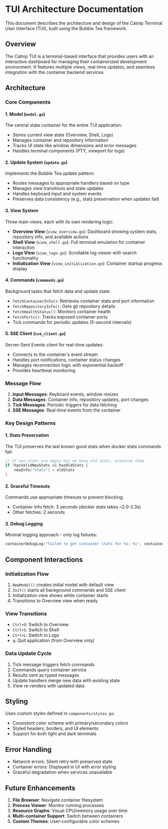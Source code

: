 # TUI Architecture Documentation

This document describes the architecture and design of the Catnip Terminal User Interface (TUI), built using the Bubble Tea framework.

## Overview

The Catnip TUI is a terminal-based interface that provides users with an interactive dashboard for managing their containerized development environment. It features multiple views, real-time updates, and seamless integration with the container backend services.

## Architecture

### Core Components

#### 1. Model (`model.go`)

The central state container for the entire TUI application:

- Stores current view state (Overview, Shell, Logs)
- Manages container and repository information
- Tracks UI state like window dimensions and error messages
- Handles terminal components (PTY, viewport for logs)

#### 2. Update System (`update.go`)

Implements the Bubble Tea update pattern:

- Routes messages to appropriate handlers based on type
- Manages view transitions and state updates
- Handles keyboard input and system events
- Preserves data consistency (e.g., stats preservation when updates fail)

#### 3. View System

Three main views, each with its own rendering logic:

- **Overview View** (`view_overview.go`): Dashboard showing system stats, repository info, and available actions
- **Shell View** (`view_shell.go`): Full terminal emulation for container interaction
- **Logs View** (`view_logs.go`): Scrollable log viewer with search functionality
- **Initialization View** (`view_initialization.go`): Container startup progress display

#### 4. Commands (`commands.go`)

Background tasks that fetch data and update state:

- `fetchContainerInfo()`: Retrieves container stats and port information
- `fetchRepositoryInfo()`: Gets git repository details
- `fetchHealthStatus()`: Monitors container health
- `fetchPorts()`: Tracks exposed container ports
- Tick commands for periodic updates (5-second intervals)

#### 5. SSE Client (`sse_client.go`)

Server-Sent Events client for real-time updates:

- Connects to the container's event stream
- Handles port notifications, container status changes
- Manages reconnection logic with exponential backoff
- Provides heartbeat monitoring

### Message Flow

1. **Input Messages**: Keyboard events, window resizes
2. **Data Messages**: Container info, repository updates, port changes
3. **Tick Messages**: Periodic triggers for data fetching
4. **SSE Messages**: Real-time events from the container

### Key Design Patterns

#### 1. Stats Preservation

The TUI preserves the last known good stats when docker stats commands fail:

```go
// If new stats are empty but we have old stats, preserve them
if !hasValidNewStats && hasOldStats {
    newInfo["stats"] = oldStats
}
```

#### 2. Graceful Timeouts

Commands use appropriate timeouts to prevent blocking:

- Container info fetch: 3 seconds (docker stats takes ~2.0-2.3s)
- Other fetches: 2 seconds

#### 3. Debug Logging

Minimal logging approach - only log failures:

```go
containerDebugLog("Failed to get container stats for %s: %v", containerName, err)
```

## Component Interactions

### Initialization Flow

1. `NewModel()` creates initial model with default view
2. `Init()` starts all background commands and SSE client
3. Initialization view shows while container starts
4. Transitions to Overview view when ready

### View Transitions

- `Ctrl+O`: Switch to Overview
- `Ctrl+S`: Switch to Shell
- `Ctrl+L`: Switch to Logs
- `q`: Quit application (from Overview only)

### Data Update Cycle

1. Tick message triggers fetch commands
2. Commands query container service
3. Results sent as typed messages
4. Update handlers merge new data with existing state
5. View re-renders with updated data

## Styling

Uses custom styles defined in `components/styles.go`:

- Consistent color scheme with primary/secondary colors
- Styled headers, borders, and UI elements
- Support for both light and dark terminals

## Error Handling

- Network errors: Silent retry with preserved state
- Container errors: Displayed in UI with error styling
- Graceful degradation when services unavailable

## Future Enhancements

1. **File Browser**: Navigate container filesystem
2. **Process Viewer**: Monitor running processes
3. **Resource Graphs**: Visual CPU/memory usage over time
4. **Multi-container Support**: Switch between containers
5. **Custom Themes**: User-configurable color schemes
